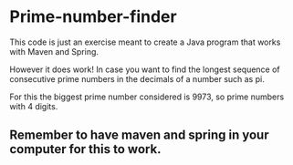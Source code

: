 # Prime-number-finder

This code is just an exercise meant to create a Java program that works with Maven and Spring.

However it does work! In case you want to find the longest sequence of consecutive prime numbers in the decimals of a number such as pi.

For this the biggest prime number considered is 9973, so prime numbers with 4 digits.

## Remember to have maven and spring in your computer for this to work.

